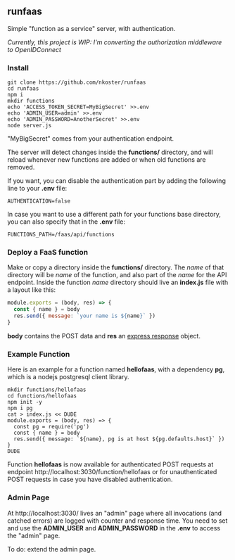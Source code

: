 ## runfaas

Simple "function as a service" server, with authentication.

*Currently, this project is WIP: I'm converting the authorization middleware to OpenIDConnect*

### Install

```
git clone https://github.com/nkoster/runfaas
cd runfaas
npm i
mkdir functions
echo 'ACCESS_TOKEN_SECRET=MyBigSecret' >>.env
echo 'ADMIN_USER=admin' >>.env
echo 'ADMIN_PASSWORD=AnotherSecret' >>.env
node server.js
```

"MyBigSecret" comes from your authentication endpoint.

The server will detect changes inside the **functions/** directory,
and will reload whenever new functions are added or when old functions are removed.

If you want, you can disable the authentication part by adding the following line to your **.env** file:

```
AUTHENTICATION=false
```

In case you want to use a different path for your functions base directory, you can also specify that in the **.env** file:

```
FUNCTIONS_PATH=/faas/api/functions
```

### Deploy a FaaS function

Make or copy a directory inside the **functions/** directory.
The *name* of that directory will be *name* of the function, and also part of the *name* for the API endpoint.
Inside the function *name* directory should live an **index.js** file with a layout like this:

```javascript
module.exports = (body, res) => {
  const { name } = body
  res.send({ message: `your name is ${name}` })
}
```

**body** contains the POST data and **res** an [express response](https://expressjs.com/en/api.html#res) object.

### Example Function

Here is an example for a function named **hellofaas**, with a dependency **pg**, which is a nodejs postgresql client library.

```
mkdir functions/hellofaas
cd functions/hellofaas
npm init -y
npm i pg
cat > index.js << DUDE
module.exports = (body, res) => {
  const pg = require('pg')
  const { name } = body
  res.send({ message: `${name}, pg is at host ${pg.defaults.host}` })
}
DUDE
```

Function **hellofaas** is now available for authenticated POST requests at endpoint http://localhost:3030/function/hellofaas
or for unauthenticated POST requests in case you have disabled authentication.

### Admin Page

At http://localhost:3030/ lives an "admin" page where all invocations (and catched errors) are logged with counter and response time.
You need to set and use the **ADMIN_USER** and **ADMIN_PASSWORD** in the **.env** to access the "admin" page.

To do: extend the admin page.
